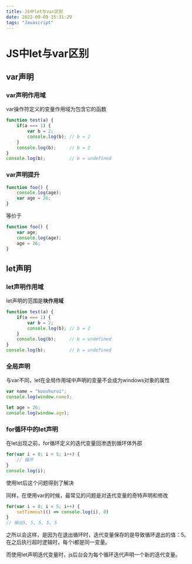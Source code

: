 ```yaml
---
title: JS中let与var区别
date: 2022-09-09 15:31:29
tags: "Javascript"
---
```


# JS中let与var区别

## var声明

### var声明作用域

var操作符定义的变量作用域为包含它的函数

```javascript
function test(a) {
	if(a === 1) {
		var b = 2;
		console.log(b);	// b = 2
	}
	console.log(b);		// b = 2
}
console.log(b);			// b = undefined
```

### var声明提升

```javascript
function foo() {
	console.log(age);
	var age = 26;
}
```

等价于

```javascript
function foo() {
	var age;
	console.log(age);
	age = 26;
}
```

## let声明

### let声明作用域

let声明的范围是**块作用域**

```javascript
function test(a) {
	if(a === 1) {
		var b = 2;
		console.log(b);	// b = 2
	}
	console.log(b);		// b = undefined
}
console.log(b);			// b = undefined
```

### 全局声明

与var不同，let在全局作用域中声明的变量不会成为windows对象的属性

```javascript
var name = "koushurui";
console.log(window.name);

let age = 26;
console.log(window.age);
```

### for循环中的let声明

在let出现之前，for循环定义的迭代变量回渗透到循环体外部

```javascript
for(var i = 0; i < 5; i++) {
	// 循环
}
console.log(i);
```

使用let后这个问题得到了解决

同样，在使用var的时候，最常见的问题是对迭代变量的奇特声明和修改

```javascript
for(var i = 0; i < 5; i++) {
	setTimeout(() => console.log(i), 0)
}
// 输出5, 5, 5, 5, 5
```

​	之所以会这样，是因为在退出循环时，迭代变量保存的是导致循环退出的值：5。在之后执行超时逻辑时，每个i都是同一变量。

​	而使用let声明迭代变量时，js后台会为每个循环迭代声明一个新的迭代变量。
